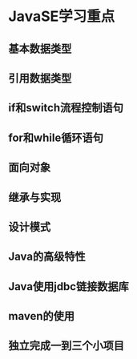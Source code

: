 # JavaSE学习重点

## 基本数据类型

## 引用数据类型

## if和switch流程控制语句

## for和while循环语句

## 面向对象

## 继承与实现

## 设计模式

## Java的高级特性

## Java使用jdbc链接数据库

## maven的使用

## 独立完成一到三个小项目



